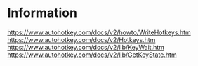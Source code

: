 ﻿# Information

<https://www.autohotkey.com/docs/v2/howto/WriteHotkeys.htm>
<https://www.autohotkey.com/docs/v2/Hotkeys.htm>
<https://www.autohotkey.com/docs/v2/lib/KeyWait.htm>
<https://www.autohotkey.com/docs/v2/lib/GetKeyState.htm>
